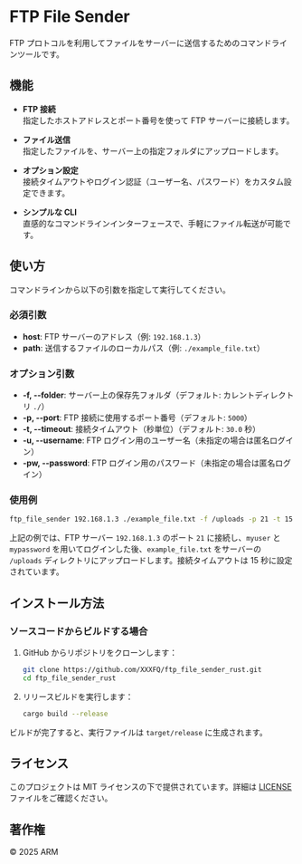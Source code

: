 # FTP File Sender

FTP プロトコルを利用してファイルをサーバーに送信するためのコマンドラインツールです。  

## 機能

- **FTP 接続**  
  指定したホストアドレスとポート番号を使って FTP サーバーに接続します。

- **ファイル送信**  
  指定したファイルを、サーバー上の指定フォルダにアップロードします。

- **オプション設定**  
  接続タイムアウトやログイン認証（ユーザー名、パスワード）をカスタム設定できます。

- **シンプルな CLI**  
  直感的なコマンドラインインターフェースで、手軽にファイル転送が可能です。

## 使い方

コマンドラインから以下の引数を指定して実行してください。

### 必須引数
- **host**: FTP サーバーのアドレス（例: `192.168.1.3`）
- **path**: 送信するファイルのローカルパス（例: `./example_file.txt`）

### オプション引数
- **-f, --folder**: サーバー上の保存先フォルダ（デフォルト: カレントディレクトリ `./`）
- **-p, --port**: FTP 接続に使用するポート番号（デフォルト: `5000`）
- **-t, --timeout**: 接続タイムアウト（秒単位）（デフォルト: `30.0` 秒）
- **-u, --username**: FTP ログイン用のユーザー名（未指定の場合は匿名ログイン）
- **-pw, --password**: FTP ログイン用のパスワード（未指定の場合は匿名ログイン）

### 使用例

```bash
ftp_file_sender 192.168.1.3 ./example_file.txt -f /uploads -p 21 -t 15 -u myuser -pw mypassword
```

上記の例では、FTP サーバー `192.168.1.3` のポート `21` に接続し、`myuser` と `mypassword` を用いてログインした後、`example_file.txt` をサーバーの `/uploads` ディレクトリにアップロードします。接続タイムアウトは 15 秒に設定されています。

## インストール方法

### ソースコードからビルドする場合

1. GitHub からリポジトリをクローンします：

    ```sh
    git clone https://github.com/XXXFQ/ftp_file_sender_rust.git
    cd ftp_file_sender_rust
    ```

2. リリースビルドを実行します：

    ```sh
    cargo build --release
    ```

ビルドが完了すると、実行ファイルは `target/release` に生成されます。

## ライセンス

このプロジェクトは MIT ライセンスの下で提供されています。詳細は [LICENSE](./LICENSE) ファイルをご確認ください。

## 著作権

© 2025 ARM